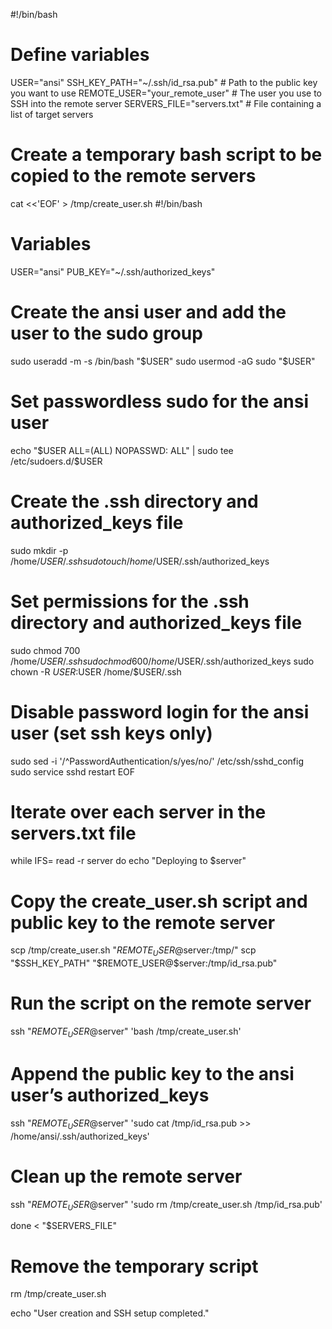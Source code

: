 #!/bin/bash

# Define variables
USER="ansi"
SSH_KEY_PATH="~/.ssh/id_rsa.pub"  # Path to the public key you want to use
REMOTE_USER="your_remote_user"     # The user you use to SSH into the remote server
SERVERS_FILE="servers.txt"         # File containing a list of target servers

# Create a temporary bash script to be copied to the remote servers
cat <<'EOF' > /tmp/create_user.sh
#!/bin/bash

# Variables
USER="ansi"
PUB_KEY="~/.ssh/authorized_keys"

# Create the ansi user and add the user to the sudo group
sudo useradd -m -s /bin/bash "$USER"
sudo usermod -aG sudo "$USER"

# Set passwordless sudo for the ansi user
echo "$USER ALL=(ALL) NOPASSWD: ALL" | sudo tee /etc/sudoers.d/$USER

# Create the .ssh directory and authorized_keys file
sudo mkdir -p /home/$USER/.ssh
sudo touch /home/$USER/.ssh/authorized_keys

# Set permissions for the .ssh directory and authorized_keys file
sudo chmod 700 /home/$USER/.ssh
sudo chmod 600 /home/$USER/.ssh/authorized_keys
sudo chown -R $USER:$USER /home/$USER/.ssh

# Disable password login for the ansi user (set ssh keys only)
sudo sed -i '/^PasswordAuthentication/s/yes/no/' /etc/ssh/sshd_config
sudo service sshd restart
EOF

# Iterate over each server in the servers.txt file
while IFS= read -r server
do
  echo "Deploying to $server"

  # Copy the create_user.sh script and public key to the remote server
  scp /tmp/create_user.sh "$REMOTE_USER@$server:/tmp/"
  scp "$SSH_KEY_PATH" "$REMOTE_USER@$server:/tmp/id_rsa.pub"

  # Run the script on the remote server
  ssh "$REMOTE_USER@$server" 'bash /tmp/create_user.sh'

  # Append the public key to the ansi user’s authorized_keys
  ssh "$REMOTE_USER@$server" 'sudo cat /tmp/id_rsa.pub >> /home/ansi/.ssh/authorized_keys'

  # Clean up the remote server
  ssh "$REMOTE_USER@$server" 'sudo rm /tmp/create_user.sh /tmp/id_rsa.pub'

done < "$SERVERS_FILE"

# Remove the temporary script
rm /tmp/create_user.sh

echo "User creation and SSH setup completed."

